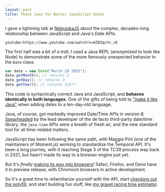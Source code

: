 ```yaml
---
layout: post
title: Thank Java for Better JavaScript Dates
---
```


I gave a lightning talk at [NebraskaJS](https://nebraskajs.com) about the complex, decades-long relationship between JavaScript and Java's Date APIs:

`youtube:https://www.youtube.com/watch?v=AZ83qcYn_vE`

The first half was a bit of a troll; I used a Java REPL (anonymized to look like Node) to demonstrate some of the more famously unexpected behavior in the `Date` class:

```javascript
var date = new Date("March 20 2025");
date.getMonth(); // returns 2
date.getDay(); // returns 3
date.getYear(); // returns 125??
```

This code is syntactically correct Java and JavaScript, and **behaves identically in both languages**. 
One of the gifts of being told to ["make it like Java"](https://maggiepint.com/2017/04/09/fixing-javascript-date-getting-started/) when adding dates to a ten-day-old language.

Java, of course, got markedly improved Date/Time APIs in version 8. [Spearheaded](https://jcp.org/aboutJava/communityprocess/pfd/jsr310/JSR-310-guide.html) by the lead developer of the de facto third-party date/time library, the `java.time` APIs were a breath of fresh air, and the new standard tool for all time-related matters.

JavaScript has been following the same path, with Maggie Pint (one of the maintainers of Moment.js) working to standardize the Temporal API.
It's been a long journey, with it reaching Stage 3 of the TC39 process way back in 2021, but hasn't made its way to a browser engine just yet.

But it's *finally* [making its way into browsers](https://developer.mozilla.org/en-US/docs/Web/JavaScript/Reference/Global_Objects/Temporal#browser_compatibility)! Safari, Firefox, and Deno have it in preview release, with Chromium browsers in active development.

 So it's a great time to refamiliarize yourself with the API, start [checking out the polyfill](https://www.npmjs.com/package/@js-temporal/polyfill), and start building fun stuff, like [my gravel racing time estimator](/js-temporal/).